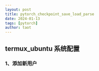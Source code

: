 ```yaml
---
layout: post
title: pytorch_checkpoint_save_load_parse
date: 2024-01-13
tags: [pytorch]
author: taot
---
```


## termux_ubuntu 系统配置
### 1、添加新用户

